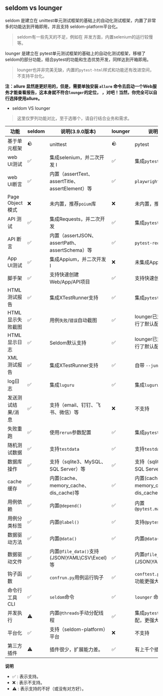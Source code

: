 ## seldom vs lounger

seldom 是建立在 unittest单元测试框架的基础上的自动化测试框架，内置了非常多的功能达到开箱即用，并且支持 seldom-platform平台化。
> seldom有一些先天的不足，例如在 并发方面，内置selenium的运行较慢等。

lounger 是建立在 pytest单元测试框架的基础上的自动化测试框架，移植了seldom的部分功能，结合pytest的功能和生态优势开发，同样达到开箱即用。
> lounger也并非完美无缺，内置的`pytest-html`样式和功能还有改进空间，不支持平台化。

__注：allure 显然是更好用的，但是，需要单独安装 `allure` 命令去启动一个Web服务才能查看报告，这本身就不符合`lounger`的定位，
，对吧！当然，你完全可以自行选择使用allure。__

* seldom VS lounger

> 这里仅罗列功能对比，至于选哪个，请自行结合业务和需求。

| 功能            | seldom | 说明(3.9.0版本)                               | lounger | 说明(0.1.0版本)                              |
|---------------|--------|-------------------------------------------|---------|------------------------------------------|
| 基于单元框架        | 🪨     | unittest                                  | 🪨      | pytest                                   |
| web UI测试      | ✅      | 集成selenium，并二次开发 I️                       | ✅       | 集成`pytest-playwright`                    |
| web UI断言      | ✅      | 内置（assertText、assertTitle、assertElement）等 | ✅       | `playwright`提供丰富断言                       |
| Page Object模式 | ❌      | 未内置，推荐`poium`库                            | ❌       | 未内置，推荐`poium`库                           |
| API 测试        | ✅      | 集成Requests，并二次开发                          | ✅       | 集成`pytest-req`                           |
| API 断言        | ✅      | 内置（assertJSON、assertPath、assertSchema）等   | ✅       | `pytest-req`提供断言                         |
| App UI测试      | ✅      | 集成Appium，并二次开发 I️                         | ❌       | 未集成App测试库                                |
| 脚手架           | ✅      | 支持快速创建Web/App/API项目                       | ✅       | 支持快速创建Web/API项目                          |
| HTML测试报告      | ✅      | 集成XTestRunner支持                           | ✅       | 集成`pytest-html`支持                        |
| HTML显示失败截图    | ✅      | 用例`失败`/`错误`自动截图                           | ✅       | lounger已对`pytest-html`进行了默认配置            |
| HTML显示日志      | ✅      | Seldom默认支持                                | ✅       | lounger已对`pytest-html`进行了默认配置            |
| XML测试报告       | ✅      | 集成XTestRunner支持                           | ✅       | 自带 `--junit-xml`参数支持                     |
| log日志         | ✅      | 集成`luguru`                                | ✅       | 集成`luguru`                               |
| 发送测试结果/消息     | ✅      | 支持（email、钉钉、飞书、微信）等                       | ❌       | 不支持                                      |
| 失败重跑          | ✅      | 使用`rerun`参数配置                             | ✅       | 集成`pytest-rerunfailures`                 |
| 随机测试数据        | ✅      | 支持`testdata`                              | ✅       | 支持`testdata`                             |
| 数据库操作         | ✅      | 支持（sqlite3、MySQL、SQL Server）等             | ✅       | 支持（sqlite3、MySQL、SQL Server）等            |
| cache缓存       | ✅      | 内置(cache、memory_cache、dis_cache)等         | ✅       | 内置(cache、memory_cache、dis_cache)等        |
| 用例依赖          | ✅      | 内置`@depend()`                             | ✅       | 内置`@pytest.mark.dependency()`            |
| 用例分类标签        | ✅      | 内置`@label()`                              | ✅       | 支持`@pytest.mark.xxx`标签                   |
| 数据驱动方法        | ✅      | 内置`@data()`                               | ✅       | 内置`@data()`                              |
| 数据驱动文件        | ✅      | 内置`@file_data()`支持(JSON\YAML\CSV\Excel)等  | ✅       | 内置`@file_data()`支持(JSON\YAML\CSV\Excel)等 |
| 钩子函数          | ✅      | `confrun.py`用例运行钩子                        | ✅       | `conftest.py`、`pytest.ini`等功能更强大         |
| 命令行工具CLI      | ✅      | `seldom`命令                                | ✅       | `lounger` 命令                             |
| 并发执行          | ⚠️     | 内置`@threads`手动分配线程                        | ✅       | 集成`pytest-xdist`，自动分配，更强大                |
| 平台化           | ✅      | 支持（seldom-platform）平台                     | ❌       | 不支持                                      | 
| 第三方插件         | ⚠️     | 插件很少，扩展能力差。                               | ✅       | 有上千个插件，扩展能力强                             |

__说明__

* ✅  : 表示支持。
* ❌  : 表示不支持。
* ⚠️  : 表示支持的不好（或没有对方好）。
